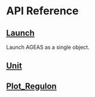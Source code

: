 # API Reference


## [Launch](https://nkmtmsys.github.io/Ageas/apis/launch)
Launch AGEAS as a single object.

## [Unit](https://github.com/nkmtmsys/Ageas/)


## [Plot_Regulon](https://github.com/nkmtmsys/Ageas/)
